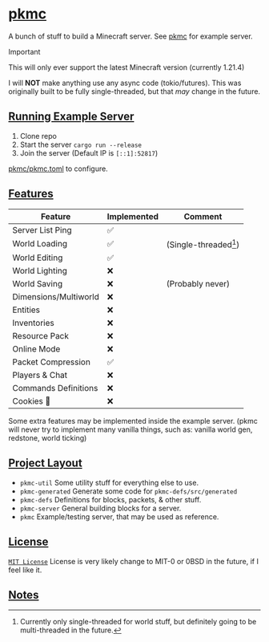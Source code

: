 # [pkmc](https://github.com/Vulae/pkmc)

A bunch of stuff to build a Minecraft server.
See [pkmc](./pkmc/) for example server.

> [!IMPORTANT]
> This will only ever support the latest Minecraft version (currently 1.21.4)

I will **NOT** make anything use any async code (tokio/futures).
This was originally built to be fully single-threaded, but that _may_ change in the future.

## [Running Example Server](#running-example-server)

1. Clone repo
2. Start the server `cargo run --release`
3. Join the server (Default IP is `[::1]:52817`)

[pkmc/pkmc.toml](./pkmc/pkmc.toml) to configure.

## [Features](#features)

| Feature               | Implemented | Comment                                    |
| --------------------- | ----------- | ------------------------------------------ |
| Server List Ping      | ✅          |                                            |
| World Loading         | ✅          | (Single-threaded[^threaded-chunk-loading]) |
| World Editing         | ✅          |                                            |
| World Lighting        | ❌          |                                            |
| World Saving          | ❌          | (Probably never)                           |
| Dimensions/Multiworld | ❌          |                                            |
| Entities              | ❌          |                                            |
| Inventories           | ❌          |                                            |
| Resource Pack         | ❌          |                                            |
| Online Mode           | ❌          |                                            |
| Packet Compression    | ✅          |                                            |
| Players & Chat        | ❌          |                                            |
| Commands Definitions  | ❌          |                                            |
| Cookies 🍪            | ❌          |                                            |

Some extra features may be implemented inside the example server.
(pkmc will never try to implement many vanilla things, such as: vanilla world gen, redstone, world ticking)

## [Project Layout](#project-layout)

- `pkmc-util` Some utility stuff for everything else to use.
- `pkmc-generated` Generate some code for `pkmc-defs/src/generated`
- `pkmc-defs` Definitions for blocks, packets, & other stuff.
- `pkmc-server` General building blocks for a server.
- `pkmc` Example/testing server, that may be used as reference.

## [License](#license)

[`MIT License`](./LICENSE)
License is very likely change to MIT-0 or 0BSD in the future, if I feel like it.

## [Notes](#notes)

[^threaded-chunk-loading]: Currently only single-threaded for world stuff, but definitely going to be multi-threaded in the future.
